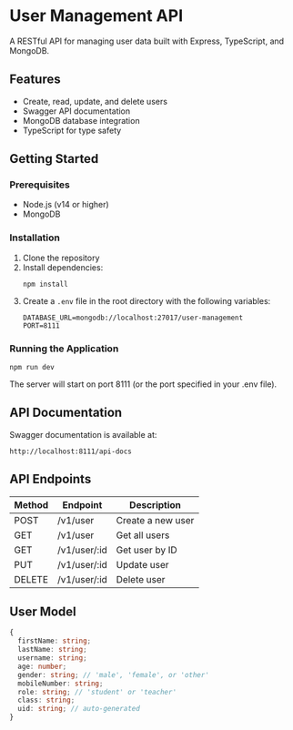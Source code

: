 # User Management API

A RESTful API for managing user data built with Express, TypeScript, and MongoDB.

## Features

- Create, read, update, and delete users
- Swagger API documentation
- MongoDB database integration
- TypeScript for type safety

## Getting Started

### Prerequisites

- Node.js (v14 or higher)
- MongoDB

### Installation

1. Clone the repository
2. Install dependencies:
   ```
   npm install
   ```
3. Create a `.env` file in the root directory with the following variables:
   ```
   DATABASE_URL=mongodb://localhost:27017/user-management
   PORT=8111
   ```

### Running the Application

```
npm run dev
```

The server will start on port 8111 (or the port specified in your .env file).

## API Documentation

Swagger documentation is available at:

```
http://localhost:8111/api-docs
```

## API Endpoints

| Method | Endpoint     | Description      |
|--------|--------------|------------------|
| POST   | /v1/user     | Create a new user |
| GET    | /v1/user     | Get all users    |
| GET    | /v1/user/:id | Get user by ID   |
| PUT    | /v1/user/:id | Update user      |
| DELETE | /v1/user/:id | Delete user      |

## User Model

```typescript
{
  firstName: string;
  lastName: string;
  username: string;
  age: number;
  gender: string; // 'male', 'female', or 'other'
  mobileNumber: string;
  role: string; // 'student' or 'teacher'
  class: string;
  uid: string; // auto-generated
}
```